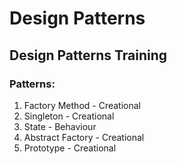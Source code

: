# Design Patterns

## Design Patterns Training 

### Patterns:
1. Factory Method - Creational
2. Singleton - Creational
3. State - Behaviour
4. Abstract Factory - Creational
5. Prototype - Creational